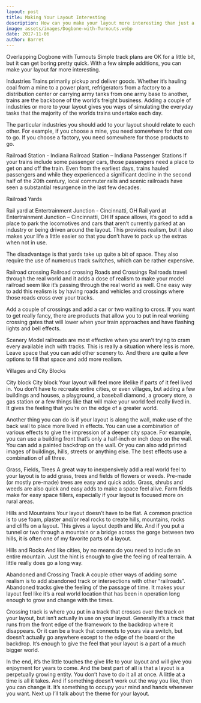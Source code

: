 ```yaml
---
layout: post
title: Making Your Layout Interesting
description: How can you make your layout more interesting than just a simple loop
image: assets/images/Dogbone-with-Turnouts.webp
date: 2017-11-06
author: Barret
---
```



Overlapping Dogbone with Turnouts
Simple track plans are OK for a little bit, but it can get boring pretty quick. With a few simple additions, you can make your layout far more interesting.

Industries
Trains primarily pickup and deliver goods. Whether it’s hauling coal from a mine to a power plant, refrigerators from a factory to a distribution center or carrying army tanks from one army base to another, trains are the backbone of the world’s freight business. Adding a couple of industries or more to your layout gives you ways of simulating the everyday tasks that the majority of the worlds trains undertake each day.

The particular industries you should add to your layout should relate to each other. For example, if you choose a mine, you need somewhere for that ore to go. If you choose a factory, you need somewhere for those products to go.

Railroad Station - Indiana
Railroad Station – Indiana
Passenger Stations
If your trains include some passenger cars, those passengers need a place to get on and off the train. Even from the earliest days, trains hauled passengers and while they experienced a significant decline in the second half of the 20th century, local commuter rails and scenic railroads have seen a substantial resurgence in the last few decades.

Railroad Yards

Rail yard at Entertrainment Junction - Cincinnatti, OH
Rail yard at Entertrainment Junction – Cincinnatti, OH
If space allows, it’s good to add a place to park the locomotives and cars that aren’t currently parked at an industry or being driven around the layout. This provides realism, but it also makes your life a little easier so that you don’t have to pack up the extras when not in use.

The disadvantage is that yards take up quite a bit of space. They also require the use of numerous track switches, which can be rather expensive.

Railroad crossing
Railroad crossing
Roads and Crossings
Railroads travel through the real world and it adds a dose of realism to make your model railroad seem like it’s passing through the real world as well. One easy way to add this realism is by having roads and vehicles and crossings where those roads cross over your tracks.

Add a couple of crossings and add a car or two waiting to cross. If you want to get really fancy, there are products that allow you to put in real working crossing gates that will lower when your train approaches and have flashing lights and bell effects.

Scenery
Model railroads are most effective when you aren’t trying to cram every available inch with tracks. This is really a situation where less is more. Leave space that you can add other scenery to. And there are quite a few options to fill that space and add more realism.

Villages and City Blocks

City block
City block
Your layout will feel more lifelike if parts of it feel lived in. You don’t have to recreate entire cities, or even villages, but adding a few buildings and houses, a playground, a baseball diamond, a grocery store, a gas station or a few things like that will make your world feel really lived in. It gives the feeling that you’re on the edge of a greater world.

Another thing you can do is if your layout is along the wall, make use of the back wall to place more lived in effects. You can use a combination of various effects to give the impression of a deeper city space. For example, you can use a building front that’s only a half-inch or inch deep on the wall. You can add a painted backdrop on the wall. Or you can also add printed images of buildings, hills, streets or anything else. The best effects use a combination of all three.

Grass, Fields, Trees
A great way to inexpensively add a real world feel to your layout is to add grass, trees and fields of flowers or weeds. Pre-made (or mostly pre-made) trees are easy and quick adds. Grass, shrubs and weeds are also quick and easy adds to make a space feel alive. Farm fields make for easy space fillers, especially if your layout is focused more on rural areas.

Hills and Mountains
Your layout doesn’t have to be flat. A common practice is to use foam, plaster and/or real rocks to create hills, mountains, rocks and cliffs on a layout. This gives a layout depth and life. And if you put a tunnel or two through a mountain or a bridge across the gorge between two hills, it is often one of my favorite parts of a layout.


Hills and Rocks
And like cities, by no means do you need to include an entire mountain. Just the hint is enough to give the feeling of real terrain. A little really does go a long way.

Abandoned and Crossing Track
A couple other ways of adding some realism is to add abandoned track or intersections with other “railroads”. Abandoned tracks give the feeling of the passage of time. It makes your layout feel like it’s a real world location that has been in operation long enough to grow and change with the times.

Crossing track is where you put in a track that crosses over the track on your layout, but isn’t actually in use on your layout. Generally it’s a track that runs from the front edge of the framework to the backdrop where it disappears. Or it can be a track that connects to yours via a switch, but doesn’t actually go anywhere except to the edge of the board or the backdrop. It’s enough to give the feel that your layout is a part of a much bigger world.

In the end, it’s the little touches the give life to your layout and will give you enjoyment for years to come. And the best part of all is that a layout is a perpetually growing entity. You don’t have to do it all at once. A little at a time is all it takes. And if something doesn’t work out the way you like, then you can change it. It’s something to occupy your mind and hands whenever you want. Next up I’ll talk about the theme for your layout.